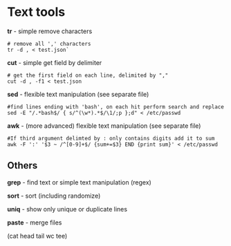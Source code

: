 # Text tools

**tr** - simple remove characters
```
# remove all ',' characters
tr -d , < test.json`
```

**cut** - simple get field by delimiter
```
# get the first field on each line, delimited by ","
cut -d , -f1 < test.json
```

**sed** - flexible text manipulation (see separate file)
```
#find lines ending with 'bash', on each hit perform search and replace
sed -E "/.*bash$/ { s/^(\w*).*$/\1/;p };d" < /etc/passwd
```

**awk** - (more advanced) flexible text manipulation (see separate file)
```
#If third argument delimted by : only contains digits add it to sum
awk -F ':' '$3 ~ /^[0-9]+$/ {sum+=$3} END {print sum}' < /etc/passwd
```

## Others

**grep** - find text or simple text manipulation (regex)

**sort** - sort (including randomize)

**uniq** - show only unique or duplicate lines

**paste** - merge files

(cat head tail wc tee)
